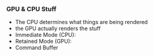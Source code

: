 ### GPU & CPU Stuff
- The CPU determines what things are being rendered
- the GPU actually renders the stuff
- Immediate Mode (CPU): 
- Retained Mode (GPU):
- Command Buffer